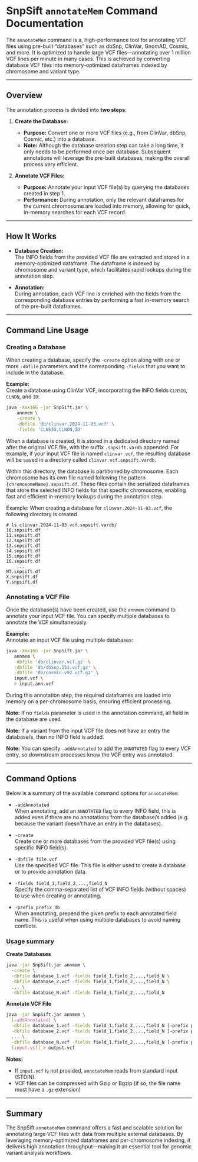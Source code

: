 # SnpSift `annotateMem` Command Documentation

The `annotateMem` command is a, high-performance tool for annotating VCF files using pre-built “databases” such as dbSnp, ClinVar, GnomAD, Cosmic, and more. It is optimized to handle large VCF files—annotating over 1 million VCF lines per minute in many cases. This is achieved by converting database VCF files into memory-optimized dataframes indexed by chromosome and variant type.

---

## Overview

The annotation process is divided into **two steps**:

1. **Create the Database:**
   - **Purpose:** Convert one or more VCF files (e.g., from ClinVar, dbSnp, Cosmic, etc.) into a database.
   - **Note:** Although the database creation step can take a long time, it only needs to be performed once per database. Subsequent annotations will leverage the pre-built databases, making the overall process very efficient.

2. **Annotate VCF Files:**
   - **Purpose:** Annotate your input VCF file(s) by querying the databases created in step 1.
   - **Performance:** During annotation, only the relevant dataframes for the current chromosome are loaded into memory, allowing for quick, in-memory searches for each VCF record.

---

## How It Works

- **Database Creation:**  
  The INFO fields from the provided VCF file are extracted and stored in a memory-optimized dataframe. The dataframe is indexed by chromosome and variant type, which facilitates rapid lookups during the annotation step.

- **Annotation:**  
  During annotation, each VCF line is enriched with the fields from the corresponding database entries by performing a fast in-memory search of the pre-built dataframes.

---

## Command Line Usage

### Creating a Database

When creating a database, specify the `-create` option along with one or more `-dbfile` parameters and the corresponding `-fields` that you want to include in the database.

**Example:**  
Create a database using ClinVar VCF, incorporating the INFO fields `CLNSIG`, `CLNDN`, and `ID`:

```bash
java -Xmx16G -jar SnpSift.jar \
    annmem \
    -create \
    -dbfile 'db/clinvar.2024-11-03.vcf' \
    -fields 'CLNSIG,CLNDN,ID'
```


When a database is created, it is stored in a dedicated directory named after the original VCF file, with the suffix `.snpsift.vardb` appended. For example, if your input VCF file is named `clinvar.vcf`, the resulting database will be saved in a directory called `clinvar.vcf.snpsift.vardb`.

Within this directory, the database is partitioned by chromosome. Each chromosome has its own file named following the pattern `{chromosomeName}.snpsift.df`. These files contain the serialized dataframes that store the selected INFO fields for that specific chromosome, enabling fast and efficient in-memory lookups during the annotation step.

Example: When creating a database for `clinvar.2024-11-03.vcf`, the following directory is created
```
# ls clinvar.2024-11-03.vcf.snpsift.vardb/
10.snpsift.df
11.snpsift.df
12.snpsift.df
13.snpsift.df
14.snpsift.df
15.snpsift.df
16.snpsift.df
    ...
MT.snpsift.df
X.snpsift.df
Y.snpsift.df
```


### Annotating a VCF File

Once the database(s) have been created, use the `annmem` command to annotate your input VCF file. You can specify multiple databases to annotate the VCF simultaneously.

**Example:**  
Annotate an input VCF file using multiple databases:

```bash
java -Xmx16G -jar SnpSift.jar \
   annmem \
   -dbfile 'db/clinvar.vcf.gz' \
   -dbfile 'db/dbSnp.151.vcf.gz' \
   -dbfile 'db/cosmic-v92.vcf.gz' \
   input.vcf \
   > input.ann.vcf
```

During this annotation step, the required dataframes are loaded into memory on a per-chromosome basis, ensuring efficient processing.

**Note:** If no `fields` parameter is used in the annotation command, all field in the database are used.

**Note:** If a variant from the input VCF file does not have an entry the database/s, then no INFO field is added.

**Note:** You can specify `-addAnnotated` to add the `ANNOTATED` flag to every VCF entry, so downstream processes know the VCF entry was annotated.

---

## Command Options

Below is a summary of the available command options for `annotateMem`:

- `-addAnnotated`  
  When annotating, add an `ANNOTATED` flag to every INFO field, this is added even if there are no annotations from the database/s added (e.g. because the variant doesn't have an entry in the databases).

- `-create`  
  Create one or more databases from the provided VCF file(s) using specific INFO field(s).

- `-dbfile file.vcf`  
  Use the specified VCF file. This file is either used to create a database or to provide annotation data.

- `-fields field_1,field_2,...,field_N`  
  Specify the comma-separated list of VCF INFO fields (without spaces) to use when creating or annotating.

- `-prefix prefix_db`  
  When annotating, prepend the given prefix to each annotated field name. This is useful when using multiple databases to avoid naming conflicts.

### Usage summary

**Create Databases**
```bash
java -jar SnpSift.jar annmem \
  -create \
  -dbfile database_1.vcf -fields field_1,field_2,...,field_N \
  -dbfile database_2.vcf -fields field_1,field_2,...,field_N \
  ... \
  -dbfile database_N.vcf -fields field_1,field_2,...,field_N
```

**Annotate VCF File**
```bash
java -jar SnpSift.jar annmem \
  [-addAnnotated] \
  -dbfile database_1.vcf -fields field_1,field_2,...,field_N [-prefix prefix_db_1] \
  -dbfile database_2.vcf -fields field_1,field_2,...,field_N [-prefix prefix_db_2] \
  ... \
  -dbfile database_N.vcf -fields field_1,field_2,...,field_N [-prefix prefix_db_N] \
  [input.vcf] > output.vcf
```

**Notes:**

- If `input.vcf` is not provided, `annotateMem` reads from standard input (STDIN).
- VCF files can be compressed with Gzip or Bgzip (if so, the file name must have a `.gz` extension)

---

## Summary

The SnpSift `annotateMem` command offers a fast and scalable solution for annotating large VCF files with data from multiple external databases. By leveraging memory-optimized dataframes and per-chromosome indexing, it delivers high annotation throughput—making it an essential tool for genomic variant analysis workflows.
